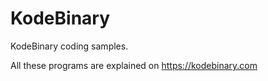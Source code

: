 # KodeBinary
KodeBinary coding samples.

All these programs are explained on https://kodebinary.com
